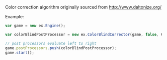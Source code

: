 Color correction algorithm originally sourced from http://www.daltonize.org/

Example:

```typescript
var game = new ex.Engine();

var colorBlindPostProcessor = new ex.ColorBlindCorrector(game, false, ColorBlindness.Protanope);

// post processors evaluate left to right
game.postProcessors.push(colorBlindPostProcessor);
game.start();
```
